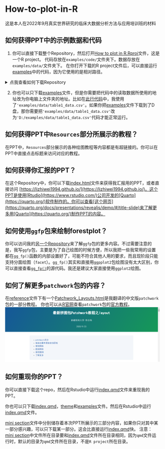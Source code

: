 # How-to-plot-in-R
 这是本人在2022年9月真实世界研究的临床大数据分析方法与应用培训班的材料



## 如何获得PPT中的示例数据和代码

1. 你可以直接下载整个Repository，然后打开[How to plot in R.Rproj](https://github.com/lizhiwei1994/How-to-plot-in-R/blob/main/How%20to%20plot%20in%20R.Rproj "How to plot in R.Rproj")文件，这是一个R project。
代码存放在`examples/code/`文件夹下。数据存放在`examples/data/`文件夹下。
在你打开下载的R project文件后，可以直接运行[examples](https://github.com/lizhiwei1994/How-to-plot-in-R/tree/main/examples)中的代码，因为它使用的是相对路径。
<details> 
  <summary>点我查看如何下载Repository</summary> 

![输入图片描述](README_md_files/9d42e100-2de5-11ed-b4d3-97b3c1e40752.jpeg?v=1&type=image)
</details>

2. 你也可以只下载[examples](https://github.com/lizhiwei1994/How-to-plot-in-R/tree/main/examples)文件，但是你需要把代码中的读取数据所使用的地址改为你电脑上文件夹的地址。比如在[此行代码](https://github.com/lizhiwei1994/How-to-plot-in-R/blob/03dc7e4a7759311b5572ae7f9a219c11cf21399b/examples/code/01.Table_1.r#L7)中，我使用了`'examples/data/table1_data.csv'`。如果你把[examples](https://github.com/lizhiwei1994/How-to-plot-in-R/tree/main/examples)文件下载到了D盘，那你需要把`'examples/data/table1_data.csv'`改为`'D:/examples/data/table1_data.csv'`代码才能正常运行。

## 如何获得PPT中`Resources`部分所展示的教程？
在PPT中，`Resources`部分展示的各种绘图教程等内容都是有超链接的。你可以在PPT中直接点击标题来访问对应的教程。

## 如何获得你汇报的PPT？
在这个Repository中，你可以下载[index.html](https://github.com/lizhiwei1994/How-to-plot-in-R/blob/main/index.html "index.html")文件来获得我汇报用的PPT，或者直接访问 [https://lizhiwei1994.github.io/](https://lizhiwei1994.github.io/)。这个PPT是使用[Rtudio](https://www.rstudio.com/)公司开发的[Quarto](https://quarto.org/)软件制作的。你可以查看[这个网页](https://quarto.org/docs/presentations/revealjs/demo/#/title-slide)来了解更多用[Quarto](https://quarto.org/)制作PPT的内容。

## 如何使用`ggfp`包来绘制forestplot？
你可以访问我的[另一个Repository](https://github.com/lizhiwei1994/ggfp)来了解`ggfp`包的更多内容。不过需要注意的是，我写`ggfp`包，主要是为了自己绘图的时候方便，所以我把一些我常用的设置都在`gg_fp()`函数的内部设置好了，可能不符合其他人用的要求，而且现阶段只能支持分面绘图（`facet`）。`gg_fp()`其实和直接用`ggpplot2`包绘图没有太大区别，你可以直接查看[`gg_fp()`](https://github.com/lizhiwei1994/ggfp/blob/main/R/gg_fp.r)的源代码。我还是建议大家直接使用`ggplot2`绘图。

## 如何了解更多`patchwork`包的内容？
在[reference](https://github.com/lizhiwei1994/How-to-plot-in-R/tree/main/reference)文件下有一个[Patchwork_Layouts.html](https://github.com/lizhiwei1994/How-to-plot-in-R/blob/main/reference/Patchwork_Layouts.html)是我翻译的中文版`patchwork`包的一部分教程。
你也可以从[R官网](https://cran.r-project.org/)查看`patchwork`包的[官方教程](https://cran.r-project.org/web/packages/patchwork/index.html)。
![patchwork包中文教程-李志伟](README_md_files/43f3b510-2de1-11ed-bbdc-6be45979d96c.jpeg?v=1&type=image)

## 如何重现你的PPT？
你可以直接下载这个repo，然后在Rstudio中运行[index.qmd](https://github.com/lizhiwei1994/How-to-plot-in-R/blob/main/index.qmd "index.qmd")文件来重现我的PPT。

你也可以只下载[index.qmd](https://github.com/lizhiwei1994/How-to-plot-in-R/blob/main/index.qmd "index.qmd")，[theme](https://github.com/lizhiwei1994/How-to-plot-in-R/tree/main/theme)和[examples](https://github.com/lizhiwei1994/How-to-plot-in-R/tree/main/examples)文件。然后在Rstudio中运行[index.qmd](https://github.com/lizhiwei1994/How-to-plot-in-R/blob/main/index.qmd "index.qmd")文件。

[mini section](https://github.com/lizhiwei1994/How-to-plot-in-R/tree/main/mini%20section)文件中分别储存着本次PPT所展示的三部分内容，如果你只对其中某一部分感兴趣，可以只下载某一部分。这会比直接运行[index.qmd](https://github.com/lizhiwei1994/How-to-plot-in-R/blob/main/index.qmd "index.qmd")快。
注意：[mini section](https://github.com/lizhiwei1994/How-to-plot-in-R/tree/main/mini%20section)中文件所在目录要和[index.qmd](https://github.com/lizhiwei1994/How-to-plot-in-R/blob/main/index.qmd "index.qmd")文件所在目录相同，因为`qmd`文件运行时，默认的目录为`qmd`文件所在目录，不是`R project`所在目录。
